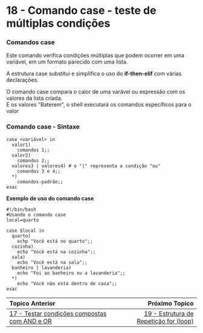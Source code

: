 # 18 - Comando case - teste de múltiplas condições
### Comandos case  

Este comando verifica condições múltiplas que podem ocorrer em uma variável, em um formato parecido com uma lista.   

A estrutura case substitui e simplifica o uso do **if-then-elif** com várias declarações.  

O comando case compara o calor de uma varável ou expressão com os valores da lista criada.  
E os valores "Baterem", o shell executará os comandos específicos para o valor  
 
### Comando case - Sintaxe
```
case <variável> in
  valor1)
    comandos 1;;
  valor2)
    comandos 2;;
  valores3 | valores4) # o "|" representa a condição "ou"
    comandos 3 e 4;;
  *)
    comandos-padrão;;
esac
```
**Exemplo de uso do comando case**
```
#!/bin/bash
#Usando o comando case
local=quarto

case $local in
  quarto)
    echp "Você está no quarto";;
  cozinha)
    echo "Você está na cozinha";;
  sala)
    echo "Você está na sala";;
  banheiro | lavanderia)
    echo "Foi ao banheiro ou a lavanderia";;
  *)
    echo "Você não está dentro de casa";;
esac
```

|Topico Anterior|Próximo Topico|
|:---|---:|
|[17 - Testar condições compostas com AND e OR](TestCondCompAndOr.md)|[19 - Estrutura de Repetição for (loop)]()|